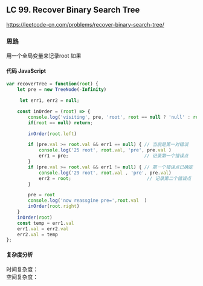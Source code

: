 ## LC 99. Recover Binary Search Tree
https://leetcode-cn.com/problems/recover-binary-search-tree/

### 思路 
用一个全局变量来记录root
如果
#### 代码 JavaScript

```JavaScript
var recoverTree = function(root) {
    let pre = new TreeNode(-Infinity)

     let err1, err2 = null;

    const inOrder = (root) => {
        console.log('visiting', pre, 'root', root == null ? 'null' : root.val)
        if(root == null) return;

        inOrder(root.left)

        if (pre.val >= root.val && err1 == null) { // 当前是第一对错误
            console.log('25 root', root.val, 'pre', pre.val )
            err1 = pre;                            // 记录第一个错误点
        }
        if (pre.val >= root.val && err1 != null) { // 第一个错误点已确定
            console.log('29 root', root.val , 'pre', pre.val)
            err2 = root;                            // 记录第二个错误点
        }

        pre = root
        console.log('now reassgine pre=',root.val  )
        inOrder(root.right)
    }
    inOrder(root)
    const temp = err1.val
    err1.val = err2.val
    err2.val = temp
};
```

#### 复杂度分析
时间复杂度： </br>
空间复杂度：